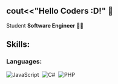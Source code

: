 cout<<"Hello Coders :D!" 👋
----------
Student **Software Engineer** 👨‍🎓

## Skills: 

### Languages: 

![JavaScript](https://shields.io/badge/JavaScript-F7DF1E?logo=JavaScript&logoColor=000&style=flat-square)&nbsp;
![C#](https://img.shields.io/badge/C%23-239120?style=for-the-badge&logo=c-sharp&logoColor=white)&nbsp;
![PHP](https://img.shields.io/badge/PHP-777BB4?style=for-the-badge&logo=php&logoColor=white)&nbsp;
